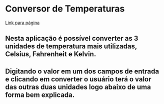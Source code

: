 # Conversor de Temperaturas

[Link para página](https://andrierlison.github.io/conversor_de_temperaturas/)

## Nesta aplicação é possível converter as 3 unidades de temperatura mais utilizadas, Celsius, Fahrenheit e Kelvin.

## Digitando o valor em um dos campos de entrada e clicando em converter o usuário terá o valor das outras duas unidades logo abaixo de uma forma bem explicada.
